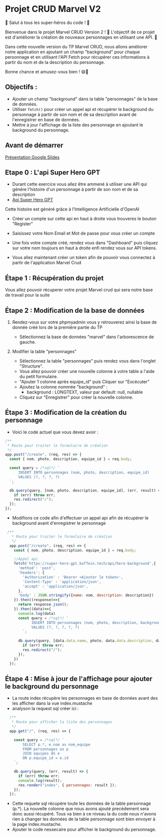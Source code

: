 # Projet CRUD Marvel V2

🚀 Salut à tous les super-héros du code ! 🚀

Bienvenue dans le projet Marvel CRUD Version 2 ! 🌟 L'objectif de ce projet est d'améliorer la création de nouveaux personnages en utilisant une API. 💪

Dans cette nouvelle version du TP Marvel CRUD, nous allons améliorer notre application en ajoutant un champ "background" pour chaque personnage et en utilisant l'API Fetch pour récupérer ces informations à partir du nom et de la description du personnage.


Bonne chance et amusez-vous bien ! 😄🎉 
## Objectifs :

- Ajouter un champ "background" dans la table "personnages" de la base de données.
- Utiliser ```fetch()``` pour créer un appel api et récupérer le background du personnage à partir de son nom et de sa description avant de l'enregistrer en base de données.
- Mettre à jour l'affichage de la liste des personnage en ajoutant le background du personnage.

## Avant de démarrer

[Présentation Google Slides](https://docs.google.com/presentation/d/1Oy0s2lG9BEEdyan9QHYXwLwU2WLFu2HhPSxSfvC7daY/edit?usp=sharing)

## Etape 0 : L'api Super Hero GPT  

 - Durant cette exercice vous allez être ammené à utiliser une API qui génére l'histoire d'un personnage à partir de son nom et de sa description
 - [Api Super Hero GPT](https://super-hero-gpt.kaffein.tech)

 Cette histoire est généré grâce à l'Intelligence Artificielle d'OpenAI
 
 - Créer un compte sur cette api en haut à droite vous trouveres le bouton "Register" 
 - Saisissez votre Nom Email et Mot de passe pour vous créer un compte 

 - Une fois votre compte créé, rendez vous dans "Dashboard" puis cliquez sur votre nom toujours en haut à droite enfi rendez vous sur API tokens.

 - Vous allez maintenant créer un token afin de pouvoir vous connectez à partir de l'application Marvel Crud 

## Étape 1 : Récupération du projet

Vous allez pouvoir récuperer votre projet Marvel crud qui sera notre base de travail pour la suite

## Étape 2 : Modification de la base de données
1. Rendez-vous sur votre phpmyadmin vous y retrouverez ainsi la base de donnée créé lors de la première partie du TP
   - Sélectionnez la base de données "marvel" dans l'arborescence de gauche.

2. Modifier la table "personnages"
   - Sélectionnez la table "personnages" puis rendez vous dans l'onglet "Structure".
   - Vous allez pouvoir créer une nouvelle colonne à votre table a l'aide du petit formulaire. 
   - "Ajouter 1 colonne après equipe_id" puis Cliquer sur "Excécuter"
   - Ajoutez la colonne nommée "background" :
     - background : LONGTEXT, valeur par default: null, nullable
   - Cliquez sur "Enregistrer" pour créer la nouvelle colonne.

## Étape 3 : Modification de la création du personnage
- Voici le code actuel que vous devez avoir : 
```javascript
/**
 * Route pour traiter le formulaire de création
 */
app.post("/create", (req, res) => {
  const { nom, photo, description, equipe_id } = req.body;

  const query = /*sql*/ `
      INSERT INTO personnages (nom, photo, description, equipe_id) 
      VALUES (?, ?, ?, ?)
  `;

  db.query(query, [nom, photo, description, equipe_id], (err, result) => {
    if (err) throw err;
    res.redirect("/");
  });
});
```
- Modifions ce code afin d'effectuer un appel api afin de récupérer le background avant d'enregistrer le personnage
```javascript
 /**
   * Route pour traiter le formulaire de création
   */
  app.post("/create", (req, res) => {
    const { nom, photo, description, equipe_id } = req.body;

    //Appel api
    fetch('https://super-hero-gpt.kaffein.tech/api/hero-background',{
      'method': 'post',
      'headers': {
        'Authorization' : 'Bearer <Ajouter le token>',
        'Content-Type' : 'application/json',
        'accept' : 'application/json',
      },
      'body' : JSON.stringify({name: nom, description: description})
    }).then((response)=>{
      return response.json();
    }).then((data)=>{ 
      console.log(data)
      const query = /*sql*/ `
            INSERT INTO personnages (nom, photo, description, background, equipe_id) 
            VALUES (?, ?, ?, ?, ?)
        `;
    
      db.query(query, [data.data.name, photo, data.data.description, data.data.background, equipe_id], (err, result) => {
        if (err) throw err;
        res.redirect("/");
      });
    })
  });
```

## Étape 4 : Mise à jour de l'affichage pour ajouter le background du personnage
- La route index récupère les personnages en base de données avant des les afficher dans la vue index.mustache
- analyson la request sql créer ici : 
```javascript
  /**
   * Route pour afficher la liste des personnages
   */
  app.get("/", (req, res) => {

    const query = /*sql*/ `
        SELECT p.*, e.nom as nom_equipe 
        FROM personnages as p 
        JOIN equipes AS e 
        ON p.equipe_id = e.id
    `;

    db.query(query, (err, result) => {
      if (err) throw err;
      console.log(result);
      res.render("index", { personnages: result });
    });
  });
```

- Cette requete sql récupère toute les données de la table personnage (p.*). La nouvelle colonne que nous avons ajouté precédement sera donc aussi récupéré. Tous va bien à ce niveau la du code nous n'avons rien à changer les données de la table personnage sont bien envoyer à la page index.mustache.
- Ajouter le code nessecaire pour afficher le background du personnage.

